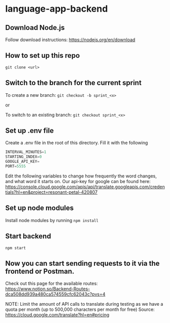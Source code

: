 # language-app-backend

## Download Node.js
Follow download instructions: https://nodejs.org/en/download

## How to set up this repo

`git clone <url>`

## Switch to the branch for the current sprint
To create a new branch:
`git checkout -b sprint_<x>`

or 

To switch to an existing branch:
`git checkout sprint_<x>`

## Set up .env file
Create a .env file in the root of this directory. Fill it with the following
```javascript
INTERVAL_MINUTES=1
STARTING_INDEX=0
GOOGLE_API_KEY=
PORT=5555
```
Edit the following variables to change how frequently the word changes, and what word it starts on.
Our api-key for google can be found here: https://console.cloud.google.com/apis/api/translate.googleapis.com/credentials?hl=en&project=resonant-petal-420807

## Set up node modules
Install node modules by running
`npm install`

## Start backend
`npm start`

## Now you can start sending requests to it via the frontend or Postman.
Check out this page for the available routes: https://www.notion.so/Backend-Routes-dca508dd939a480ca574559cfc62043c?pvs=4

NOTE: Limit the amount of API calls to translate during testing as we have a quota per month (up to 500,000 characters per month for free)
Source: https://cloud.google.com/translate?hl=en#pricing
